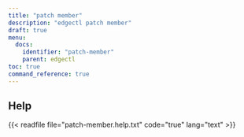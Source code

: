 ```yaml
---
title: "patch member"
description: "edgectl patch member"
draft: true
menu:
  docs:
    identifier: "patch-member"
    parent: edgectl
toc: true
command_reference: true
---
```


## Help

{{< readfile file="patch-member.help.txt" code="true" lang="text" >}}
